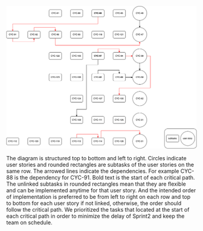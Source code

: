 ![schedule](./asset/schedule.drawio.png)


The diagram is structured top to bottom and left to right. Circles indicate user stories and rounded rectangles are subtasks of the user stories on the same row. The arrowed lines indicate the dependencies. For example CYC-88 is the dependency for CYC-91. Bold text is the start of each critical path. The unlinked subtasks in rounded rectangles mean that they are flexible and can be implemented anytime for that user story. And the intended order of implementation is preferred to be from left to right on each row and top to bottom for each user story if not linked, otherwise, the order should follow the critical path. We prioritized the tasks that located at the start of each critical path in order to minimize the delay of Sprint2 and keep the team on schedule.